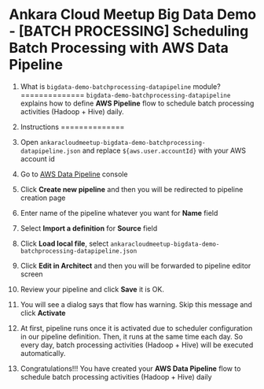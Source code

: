 # Ankara Cloud Meetup Big Data Demo - [BATCH PROCESSING] Scheduling Batch Processing with AWS Data Pipeline

1. What is `bigdata-demo-batchprocessing-datapipeline` module?
==============
`bigdata-demo-batchprocessing-datapipeline` explains how to define **AWS Pipeline** flow 
to schedule batch processing activities (Hadoop + Hive) daily.

2. Instructions
==============
1. Open `ankaracloudmeetup-bigdata-demo-batchprocessing-datapipeline.json` 
   and replace `${aws.user.accountId}` with your AWS account id
2. Go to [AWS Data Pipeline](console.aws.amazon.com/datapipeline) console
3. Click **Create new pipeline** and then you will be redirected to pipeline creation page
4. Enter name of the pipeline whatever you want for **Name** field
5. Select **Import a definition** for **Source** field
6. Click **Load local file**, select `ankaracloudmeetup-bigdata-demo-batchprocessing-datapipeline.json`
7. Click **Edit in Architect** and then you will be forwarded to pipeline editor screen
8. Review your pipeline and click **Save** it is OK.
9. You will see a dialog says that flow has warning. Skip this message and click **Activate** 
10. At first, pipeline runs once it is activated due to scheduler configuration in our pipeline definition. 
    Then, it runs at the same time each day. 
    So every day, batch processing activities (Hadoop + Hive) will be executed automatically.
11. Congratulations!!! You have created your **AWS Data Pipeline** flow to schedule batch processing activities (Hadoop + Hive) daily

